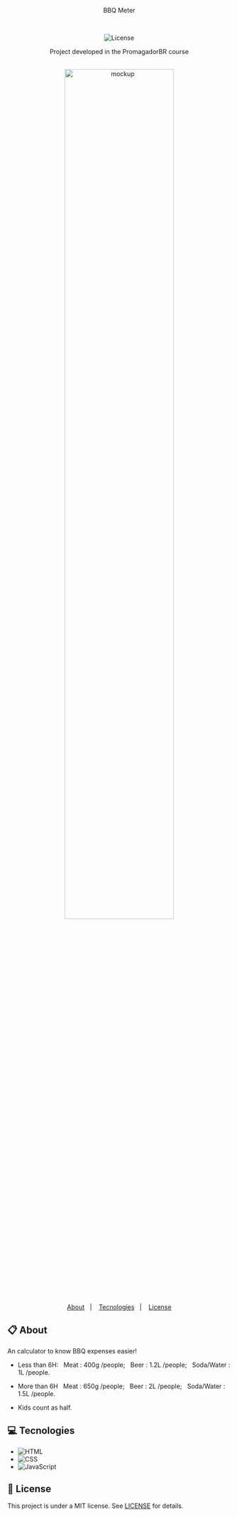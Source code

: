 <p align="center";>
BBQ Meter
</p>
<br>
<p align="center">	
  <img alt="License" src="https://img.shields.io/badge/license-MIT-FFE162">
</p>

<div align="center">
   Project developed in the PromagadorBR course
</div>
<br>
<p align="center">
  <img alt="mockup" src="https://raw.githubusercontent.com/snowymonkey/bbqmeter/main/assets/site-preview.png" width="70%">
</p>
<br>
<p align="center">
  <a href="#clipboard-about">About</a>&nbsp;&nbsp;&nbsp;|&nbsp;&nbsp;&nbsp;
  <a href="#computer-tecnologies">Tecnologies</a>&nbsp;&nbsp;&nbsp;|&nbsp;&nbsp;&nbsp;
  <a href="#closed-book-license">License</a>
</p>

## :clipboard: About

An calculator to know BBQ expenses easier!


- Less than 6H:
&nbsp;  Meat : 400g /people;
&nbsp;  Beer : 1.2L /people;
&nbsp;  Soda/Water : 1L /people.


- More than 6H
&nbsp;  Meat : 650g /people;
&nbsp;  Beer : 2L /people;
&nbsp;  Soda/Water : 1.5L /people.


- Kids count as half.

## :computer: Tecnologies


- ![HTML](https://img.shields.io/badge/-HTML-05122A?style=flat&logo=HTML5)&nbsp;
- ![CSS](https://img.shields.io/badge/-CSS-05122A?style=flat&logo=CSS3&logoColor=1572B6)&nbsp;
- ![JavaScript](https://img.shields.io/badge/-JavaScript-05122A?style=flat&logo=javascript)&nbsp;

## :closed_book: License

This project is under a MIT license. See [LICENSE](https://github.com/karoltaka/churrascometro/blob/master/LICENSE) for details.

